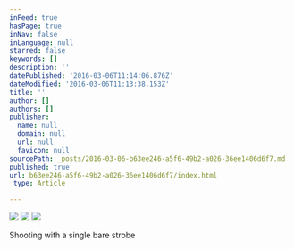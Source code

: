 ```yaml
---
inFeed: true
hasPage: true
inNav: false
inLanguage: null
starred: false
keywords: []
description: ''
datePublished: '2016-03-06T11:14:06.876Z'
dateModified: '2016-03-06T11:13:38.153Z'
title: ''
author: []
authors: []
publisher:
  name: null
  domain: null
  url: null
  favicon: null
sourcePath: _posts/2016-03-06-b63ee246-a5f6-49b2-a026-36ee1406d6f7.md
published: true
url: b63ee246-a5f6-49b2-a026-36ee1406d6f7/index.html
_type: Article

---
```

![](https://the-grid-user-content.s3-us-west-2.amazonaws.com/92f417fd-eedd-432d-9214-5def97f3e141.jpg)
![](https://the-grid-user-content.s3-us-west-2.amazonaws.com/d3edb768-67bf-4a46-ae13-8fd327178a7e.jpg)
![](https://the-grid-user-content.s3-us-west-2.amazonaws.com/cbc6f36f-a5e9-4c80-9fe6-1eb38c68a771.jpg)

Shooting with a single bare strobe